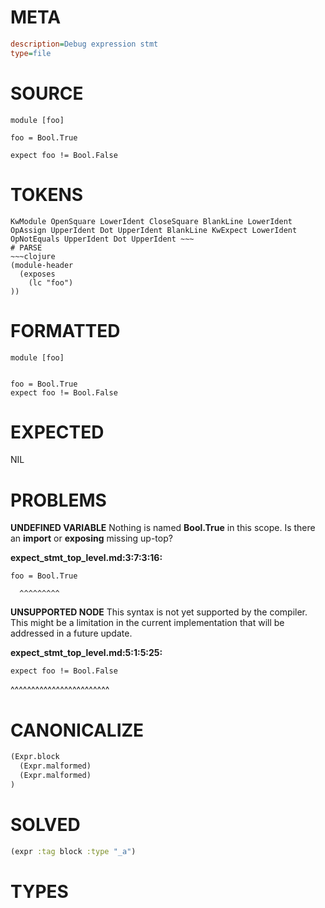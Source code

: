 # META
~~~ini
description=Debug expression stmt
type=file
~~~
# SOURCE
~~~roc
module [foo]

foo = Bool.True

expect foo != Bool.False
~~~
# TOKENS
~~~text
KwModule OpenSquare LowerIdent CloseSquare BlankLine LowerIdent OpAssign UpperIdent Dot UpperIdent BlankLine KwExpect LowerIdent OpNotEquals UpperIdent Dot UpperIdent ~~~
# PARSE
~~~clojure
(module-header
  (exposes
    (lc "foo")
))
~~~
# FORMATTED
~~~roc
module [foo]


foo = Bool.True
expect foo != Bool.False
~~~
# EXPECTED
NIL
# PROBLEMS
**UNDEFINED VARIABLE**
Nothing is named **Bool.True** in this scope.
Is there an **import** or **exposing** missing up-top?

**expect_stmt_top_level.md:3:7:3:16:**
```roc
foo = Bool.True
```
      ^^^^^^^^^


**UNSUPPORTED NODE**
This syntax is not yet supported by the compiler.
This might be a limitation in the current implementation that will be addressed in a future update.

**expect_stmt_top_level.md:5:1:5:25:**
```roc
expect foo != Bool.False
```
^^^^^^^^^^^^^^^^^^^^^^^^


# CANONICALIZE
~~~clojure
(Expr.block
  (Expr.malformed)
  (Expr.malformed)
)
~~~
# SOLVED
~~~clojure
(expr :tag block :type "_a")
~~~
# TYPES
~~~roc
~~~
